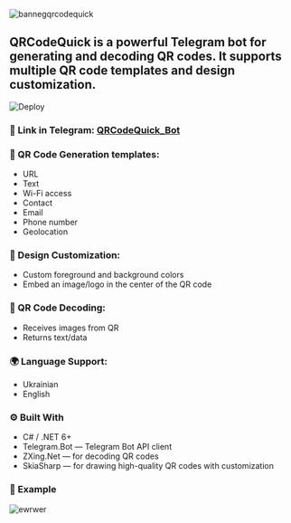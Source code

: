 ![bannegqrcodequick](https://github.com/user-attachments/assets/3aaed914-aec1-4510-9c25-b95a59b4e366)

## **QRCodeQuick** is a powerful Telegram bot for generating and decoding QR codes. It supports multiple QR code templates and design customization.
![Deploy](https://www.herokucdn.com/deploy/button.svg)
### 🔗 Link in Telegram: [QRCodeQuick_Bot](https://t.me/QRCodeQuick_Bot)

### 🔹 QR Code Generation templates:
- URL
- Text
- Wi-Fi access
- Contact 
- Email
- Phone number
- Geolocation

### 🎨 Design Customization:
- Custom foreground and background colors
- Embed an image/logo in the center of the QR code

### 🔄 QR Code Decoding:
- Receives images from QR
- Returns text/data

### 🌍 Language Support:
- Ukrainian
- English 

### ⚙️ Built With
- C# / .NET 6+
- Telegram.Bot — Telegram Bot API client
- ZXing.Net — for decoding QR codes
- SkiaSharp — for drawing high-quality QR codes with customization

### 📸 Example 
![ewrwer](https://github.com/user-attachments/assets/58b8ec60-8914-4ca9-a2b6-a20370a4877c)
